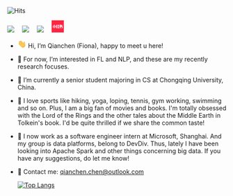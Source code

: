  ![Hits](https://hits.seeyoufarm.com/api/count/incr/badge.svg?url=https%3A%2F%2Fgithub.com%2Ffionachan01%2FREADME.md&count_bg=%2379C83D&title_bg=%23C70FA1&icon=linux.svg&icon_color=%23FFFFFF&title=visitors&edge_flat=false)
  
<div align="left">
  <a href="https://careers.microsoft.com/professionals/us/en/l-shanghai"><img src="https://img.shields.io/badge/Microsoft-666666?style=for-the-badge&logo=microsoft&logoColor=white"></a>&emsp;
  <a href="https://www.linkedin.com/in/qianchenchen2001/"><img src="https://img.shields.io/badge/LinkedIn-0077B5?style=for-the-badge&logo=linkedin&logoColor=white"></a>&emsp;
  <a href="https://www.instagram.com/qianchen.cchen/"><img src="https://img.shields.io/badge/Instagram-E4405F?style=for-the-badge&logo=instagram&logoColor=white"></a>&emsp;
  <a href="https://www.xiaohongshu.com/user/profile/5b59d2c9e8ac2b162da434dc?xhsshare=CopyLink&appuid=5b59d2c9e8ac2b162da434dc&apptime=1667907134"><img src="https://github.com/FionaChan01/FionaChan01.github.io/blob/master/images/xiaohongshu.png" width="28px"></a>&emsp;
 
</div>

- <img src="https://raw.githubusercontent.com/FionaChan01/FionaChan01.github.io/master/images/Hi.gif" width="20px"> Hi, I’m Qianchen (Fiona), happy to meet u here!
- 👀 For now, I’m interested in FL and NLP, and these are my recently research focuses.
- 🏫 I’m currently a senior student majoring in CS at Chongqing University, China.
- 🤗 I love sports like hiking, yoga, loping, tennis, gym working, swimming and so on. Plus, I am a big fan of movies and books. I'm totally obsessed with the Lord of the Rings and the other tales about the Middle Earth in Tolkein's book. I'd be quite thrilled if we share the common taste!
- 📣 I now work as a software engineer intern at Microsoft, Shanghai. And my group is data platforms, belong to DevDiv. Thus, lately I have been looking into Apache Spark and other things concerning big data. If you have any suggestions, do let me know!
- 📮 Contact me: qianchen.chen@outlook.com


  [![Top Langs](https://github-readme-stats.vercel.app/api/top-langs/?username=fionachan01&layout=compact)](https://github.com/anuraghazra/github-readme-stats)

<!-- ![c](https://img.shields.io/badge/C-00599C?style=for-the-badge&logo=c&logoColor=white)
![c++](https://img.shields.io/badge/C%2B%2B-00599C?style=for-the-badge&logo=c%2B%2B&logoColor=white)
![python](https://img.shields.io/badge/Python-FFD43B?style=for-the-badge&logo=python&logoColor=blue)

![Qianchen's GitHub stats](https://github-readme-stats.vercel.app/api?username=fionachan01&count_private=true&show_icons=true&theme=moltack)

 -->

<!-- [![Readme Card](https://github-readme-stats.vercel.app/api/pin/?username=fionachan01&repo=medi-BERT&theme=moltack)](https://github.com/fionachan01/github-readme-stats)
 -->
 
<!---
FionaChan01/FionaChan01 is a ✨ special ✨ repository because its `README.md` (this file) appears on your GitHub profile.
You can click the Preview link to take a look at your changes.
--->
